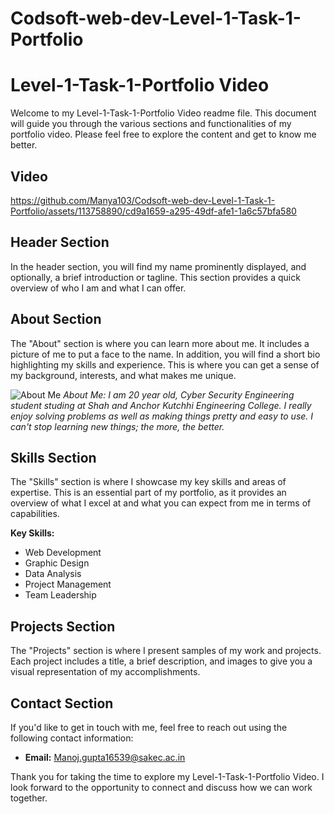 # Codsoft-web-dev-Level-1-Task-1-Portfolio

# Level-1-Task-1-Portfolio Video

Welcome to my Level-1-Task-1-Portfolio Video readme file. This document will guide you through the various sections and functionalities of my portfolio video. Please feel free to explore the content and get to know me better.

## Video


https://github.com/Manya103/Codsoft-web-dev-Level-1-Task-1-Portfolio/assets/113758890/cd9a1659-a295-49df-afe1-1a6c57bfa580


## Header Section
In the header section, you will find my name prominently displayed, and optionally, a brief introduction or tagline. This section provides a quick overview of who I am and what I can offer.

## About Section
The "About" section is where you can learn more about me. It includes a picture of me to put a face to the name. In addition, you will find a short bio highlighting my skills and experience. This is where you can get a sense of my background, interests, and what makes me unique.

![About Me](about_me_image.jpg)
*About Me: I am 20 year old, Cyber Security Engineering student studing at Shah and Anchor Kutchhi Engineering College. I really enjoy solving problems as well as making things pretty and easy to use. I can't stop learning new things; the more, the better.*

## Skills Section
The "Skills" section is where I showcase my key skills and areas of expertise. This is an essential part of my portfolio, as it provides an overview of what I excel at and what you can expect from me in terms of capabilities.

**Key Skills:**
- Web Development
- Graphic Design
- Data Analysis
- Project Management
- Team Leadership

## Projects Section
The "Projects" section is where I present samples of my work and projects. Each project includes a title, a brief description, and images to give you a visual representation of my accomplishments.

## Contact Section
If you'd like to get in touch with me, feel free to reach out using the following contact information:

- **Email:** Manoj.gupta16539@sakec.ac.in

Thank you for taking the time to explore my Level-1-Task-1-Portfolio Video. I look forward to the opportunity to connect and discuss how we can work together.
